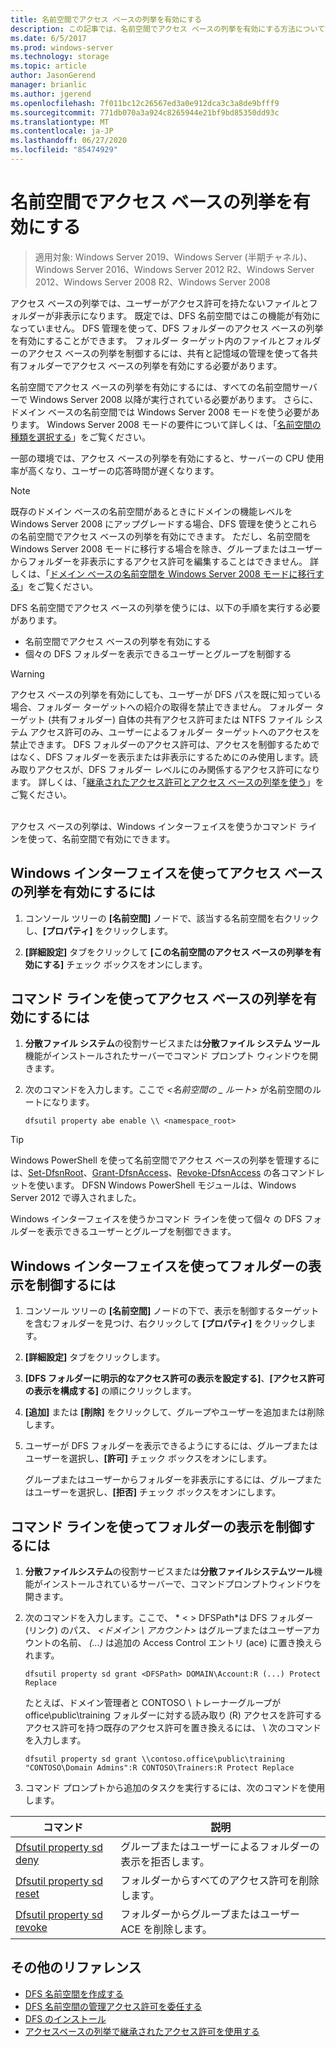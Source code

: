 ```yaml
---
title: 名前空間でアクセス ベースの列挙を有効にする
description: この記事では、名前空間でアクセス ベースの列挙を有効にする方法について説明します。
ms.date: 6/5/2017
ms.prod: windows-server
ms.technology: storage
ms.topic: article
author: JasonGerend
manager: brianlic
ms.author: jgerend
ms.openlocfilehash: 7f011bc12c26567ed3a0e912dca3c3a8de9bfff9
ms.sourcegitcommit: 771db070a3a924c8265944e21bf9bd85350dd93c
ms.translationtype: MT
ms.contentlocale: ja-JP
ms.lasthandoff: 06/27/2020
ms.locfileid: "85474929"
---
```

# <a name="enable-access-based-enumeration-on-a-namespace"></a>名前空間でアクセス ベースの列挙を有効にする

> 適用対象: Windows Server 2019、Windows Server (半期チャネル)、Windows Server 2016、Windows Server 2012 R2、Windows Server 2012、Windows Server 2008 R2、Windows Server 2008

アクセス ベースの列挙では、ユーザーがアクセス許可を持たないファイルとフォルダーが非表示になります。 既定では、DFS 名前空間ではこの機能が有効になっていません。 DFS 管理を使って、DFS フォルダーのアクセス ベースの列挙を有効にすることができます。 フォルダー ターゲット内のファイルとフォルダーのアクセス ベースの列挙を制御するには、共有と記憶域の管理を使って各共有フォルダーでアクセス ベースの列挙を有効にする必要があります。

名前空間でアクセス ベースの列挙を有効にするには、すべての名前空間サーバーで Windows Server 2008 以降が実行されている必要があります。 さらに、ドメイン ベースの名前空間では Windows Server 2008 モードを使う必要があります。 Windows Server 2008 モードの要件について詳しくは、「[名前空間の種類を選択する](choose-a-namespace-type.md)」をご覧ください。

一部の環境では、アクセス ベースの列挙を有効にすると、サーバーの CPU 使用率が高くなり、ユーザーの応答時間が遅くなります。

> [!NOTE]
> 既存のドメイン ベースの名前空間があるときにドメインの機能レベルを Windows Server 2008 にアップグレードする場合、DFS 管理を使うとこれらの名前空間でアクセス ベースの列挙を有効にできます。 ただし、名前空間を Windows Server 2008 モードに移行する場合を除き、グループまたはユーザーからフォルダーを非表示にするアクセス許可を編集することはできません。 詳しくは、「[ドメイン ベースの名前空間を Windows Server 2008 モードに移行する](migrate-a-domain-based-namespace-to-windows-server-2008-mode.md)」をご覧ください。


DFS 名前空間でアクセス ベースの列挙を使うには、以下の手順を実行する必要があります。

-   名前空間でアクセス ベースの列挙を有効にする
-   個々の DFS フォルダーを表示できるユーザーとグループを制御する


> [!WARNING]
> アクセス ベースの列挙を有効にしても、ユーザーが DFS パスを既に知っている場合、フォルダー ターゲットへの紹介の取得を禁止できません。 フォルダー ターゲット (共有フォルダー) 自体の共有アクセス許可または NTFS ファイル システム アクセス許可のみ、ユーザーによるフォルダー ターゲットへのアクセスを禁止できます。 DFS フォルダーのアクセス許可は、アクセスを制御するためではなく、DFS フォルダーを表示または非表示にするためにのみ使用します。読み取りアクセスが、DFS フォルダー レベルにのみ関係するアクセス許可になります。 詳しくは、「[継承されたアクセス許可とアクセス ベースの列挙を使う](https://technet.microsoft.com/library/dd834874(v=ws.11).aspx)」をご覧ください。

<br />
アクセス ベースの列挙は、Windows インターフェイスを使うかコマンド ラインを使って、名前空間で有効にできます。

## <a name="to-enable-access-based-enumeration-by-using-the-windows-interface"></a>Windows インターフェイスを使ってアクセス ベースの列挙を有効にするには

1.  コンソール ツリーの **[名前空間]** ノードで、該当する名前空間を右クリックし、**[プロパティ]** をクリックします。

2.  **[詳細設定]** タブをクリックして **[この名前空間のアクセス ベースの列挙を有効にする]** チェック ボックスをオンにします。

## <a name="to-enable-access-based-enumeration-by-using-a-command-line"></a>コマンド ラインを使ってアクセス ベースの列挙を有効にするには

1.  **分散ファイル システム**の役割サービスまたは**分散ファイル システム ツール**機能がインストールされたサーバーでコマンド プロンプト ウィンドウを開きます。

2.  次のコマンドを入力します。ここで *<名前空間の \_ ルート>* が名前空間のルートになります。

    ```
    dfsutil property abe enable \\ <namespace_root>
    ```

> [!TIP]
> Windows PowerShell を使って名前空間でアクセス ベースの列挙を管理するには、[Set-DfsnRoot](https://technet.microsoft.com/library/jj884281.aspx)、[Grant-DfsnAccess](https://technet.microsoft.com/library/jj884272.aspx)、[Revoke-DfsnAccess](https://technet.microsoft.com/library/jj884273.aspx) の各コマンドレットを使います。 DFSN Windows PowerShell モジュールは、Windows Server 2012 で導入されました。

Windows インターフェイスを使うかコマンド ラインを使って個々 の DFS フォルダーを表示できるユーザーとグループを制御できます。

## <a name="to-control-folder-visibility-by-using-the-windows-interface"></a>Windows インターフェイスを使ってフォルダーの表示を制御するには

1.  コンソール ツリーの **[名前空間]** ノードの下で、表示を制御するターゲットを含むフォルダーを見つけ、右クリックして **[プロパティ]** をクリックします。

2.  **[詳細設定]** タブをクリックします。

3.  **[DFS フォルダーに明示的なアクセス許可の表示を設定する]**、**[アクセス許可の表示を構成する]** の順にクリックします。

4.  **[追加]** または **[削除]** をクリックして、グループやユーザーを追加または削除します。

5.  ユーザーが DFS フォルダーを表示できるようにするには、グループまたはユーザーを選択し、**[許可]** チェック ボックスをオンにします。

    グループまたはユーザーからフォルダーを非表示にするには、グループまたはユーザーを選択し、**[拒否]** チェック ボックスをオンにします。

## <a name="to-control-folder-visibility-by-using-a-command-line"></a>コマンド ラインを使ってフォルダーの表示を制御するには

1. **分散ファイルシステム**の役割サービスまたは**分散ファイルシステムツール**機能がインストールされているサーバーで、コマンドプロンプトウィンドウを開きます。

2. 次のコマンドを入力します。ここで、 * &lt; &gt; DFSPath*は DFS フォルダー (リンク) のパス、 *<ドメイン \\ アカウント>* はグループまたはユーザーアカウントの名前、 *(...)* は追加の Access Control エントリ (ace) に置き換えられます。

   ```
   dfsutil property sd grant <DFSPath> DOMAIN\Account:R (...) Protect Replace
   ```

   たとえば、ドメイン管理者と CONTOSO \\ トレーナーグループが office\public\training フォルダーに対する読み取り (R) アクセスを許可するアクセス許可を持つ既存のアクセス許可を置き換えるには、 \\ 次のコマンドを入力します。

   ```
   dfsutil property sd grant \\contoso.office\public\training "CONTOSO\Domain Admins":R CONTOSO\Trainers:R Protect Replace
   ```

3. コマンド プロンプトから追加のタスクを実行するには、次のコマンドを使用します。


| コマンド | 説明 |
|---|---|
|[Dfsutil property sd deny](https://msdn.microsoft.com/library/dd759150(v=ws.11).aspx)|グループまたはユーザーによるフォルダーの表示を拒否します。|
|[Dfsutil property sd reset](https://msdn.microsoft.com/library/dd759150(v=ws.11).aspx) |フォルダーからすべてのアクセス許可を削除します。|
|[Dfsutil property sd revoke](https://msdn.microsoft.com/library/dd759150(v=ws.11).aspx)| フォルダーからグループまたはユーザー ACE を削除します。 |

## <a name="additional-references"></a>その他のリファレンス

-   [DFS 名前空間を作成する](create-a-dfs-namespace.md)
-   [DFS 名前空間の管理アクセス許可を委任する](delegate-management-permissions-for-dfs-namespaces.md)
-   [DFS のインストール](https://technet.microsoft.com/library/cc731089(v=ws.11).aspx)
-   [アクセスベースの列挙で継承されたアクセス許可を使用する](using-inherited-permissions-with-access-based-enumeration.md)